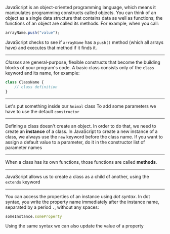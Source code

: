 JavaScript is an object-oriented programming language, which means it manipulates programming constructs called objects.
You can think of an object as a single data structure that contains data as well as functions; the functions of an object are called its methods.
For example, when you call:
```javascript
arrayName.push("value");
```
JavaScript checks to see if `arrayName` has a `push()` method (which all arrays have) and executes that method if it finds it.

---

_Classes_ are general-purpose, flexible constructs that become the building blocks of your program's code.
A basic class consists only of the `class` keyword and its name, for example:
```javascript
class ClassName {
    // class definition
}
```

---

Let's put something inside our `Animal` class
To add some parameters we have to use the default `constructor`

---

Defining a class doesn't create an object.
In order to do that, we need to create an __instance__ of a class.
In JavaScript to create a new instance of a class, we always use the `new` keyword before the class name.
If you want to assign a default value to a parameter, do it in the constructor list of parameter names

---

When a class has its own functions, those functions are called __methods__.

---

JavaScript allows us to create a class as a child of another, using the `extends` keyword

---

You can access the properties of an instance using _dot syntax_.
In dot syntax, you write the property name immediately after the instance name, separated by a period `.`, without any spaces:
```javascript
someInstance.someProperty
```
Using the same syntax we can also update the value of a property
